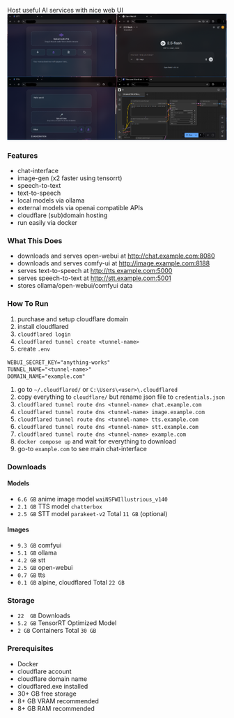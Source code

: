Host useful AI services with nice web UI
![webui](webui.png)
### Features
- chat-interface
- image-gen (x2 faster using tensorrt)
- speech-to-text
- text-to-speech
- local models via ollama
- external models via openai compatible APIs
- cloudflare (sub)domain hosting
- run easily via docker
### What This Does
- downloads and serves open-webui at http://chat.example.com:8080
- downloads and serves comfy-ui at http://image.example.com:8188
- serves text-to-speech at http://tts.example.com:5000
- serves speech-to-text at http://stt.example.com:5001
- stores ollama/open-webui/comfyui data
### How To Run
1. purchase and setup cloudflare domain
2. install cloudflared
3. `cloudflared login`
4. `cloudflared tunnel create <tunnel-name>`
5. create `.env`
``` env
WEBUI_SECRET_KEY="anything-works"
TUNNEL_NAME="<tunnel-name>"
DOMAIN_NAME="example.com"
```
1. go to `~/.cloudflared/` or `C:\Users\<user>\.cloudflared`
2. copy everything to `cloudflare/` but rename json file to `credentials.json`
3. `cloudflared tunnel route dns <tunnel-name> chat.example.com`
4. `cloudflared tunnel route dns <tunnel-name> image.example.com`
5. `cloudflared tunnel route dns <tunnel-name> tts.example.com`
6. `cloudflared tunnel route dns <tunnel-name> stt.example.com`
7. `cloudflared tunnel route dns <tunnel-name> example.com`
8. `docker compose up` and wait for everything to download
9. go-to `example.com` to see main chat-interface

### Downloads
#### Models
- `6.6 GB` anime image model `waiNSFWIllustrious_v140`
- `2.1 GB` TTS model `chatterbox`
- `2.5 GB` STT model `parakeet-v2`
Total `11 GB` (optional)
#### Images
- `9.3 GB` comfyui
- `5.1 GB` ollama
- `4.2 GB` stt
- `2.5 GB` open-webui
- `0.7 GB` tts
- `0.1 GB` alpine, cloudflared
Total `22 GB`

### Storage
- `22  GB` Downloads
- `5.2 GB` TensorRT Optimized Model
- `2 GB` Containers
Total `30 GB`

### Prerequisites
- Docker
- cloudflare account 
- cloudflare domain name
- cloudflared.exe installed
- 30+ GB free storage
- 8+ GB VRAM recommended
- 8+ GB RAM recommended